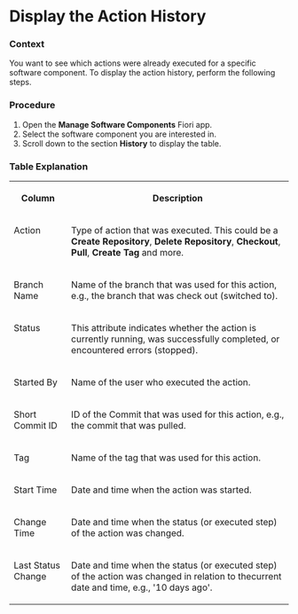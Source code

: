 <!-- loio7990788397c34efcbcf4cf6cbb16531c -->

# Display the Action History





### Context

You want to see which actions were already executed for a specific software component. To display the action history, perform the following steps.



### Procedure

1.  Open the **Manage Software Components** Fiori app.
2.  Select the software component you are interested in.
3.  Scroll down to the section **History** to display the table.



### Table Explanation


<table>
<tr>
<th valign="top">

Column

</th>
<th valign="top">

Description

</th>
</tr>
<tr>
<td valign="top">

Action

</td>
<td valign="top">

Type of action that was executed. This could be a **Create Repository**, **Delete Repository**, **Checkout**, **Pull**, **Create Tag** and more.

</td>
</tr>
<tr>
<td valign="top">

Branch Name

</td>
<td valign="top">

Name of the branch that was used for this action, e.g., the branch that was check out \(switched to\).

</td>
</tr>
<tr>
<td valign="top">

Status

</td>
<td valign="top">

This attribute indicates whether the action is currently running, was successfully completed, or encountered errors \(stopped\).

</td>
</tr>
<tr>
<td valign="top">

Started By

</td>
<td valign="top">

Name of the user who executed the action.

</td>
</tr>
<tr>
<td valign="top">

Short Commit ID

</td>
<td valign="top">

ID of the Commit that was used for this action, e.g., the commit that was pulled.

</td>
</tr>
<tr>
<td valign="top">

Tag

</td>
<td valign="top">

Name of the tag that was used for this action.

</td>
</tr>
<tr>
<td valign="top">

Start Time

</td>
<td valign="top">

Date and time when the action was started.

</td>
</tr>
<tr>
<td valign="top">

Change Time

</td>
<td valign="top">

Date and time when the status \(or executed step\) of the action was changed.

</td>
</tr>
<tr>
<td valign="top">

Last Status Change

</td>
<td valign="top">

Date and time when the status \(or executed step\) of the action was changed in relation to thecurrent date and time, e.g., '10 days ago'.

</td>
</tr>
</table>

